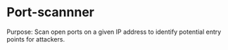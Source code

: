 # Port-scannner
Purpose: Scan open ports on a given IP address to identify potential entry points for attackers.
